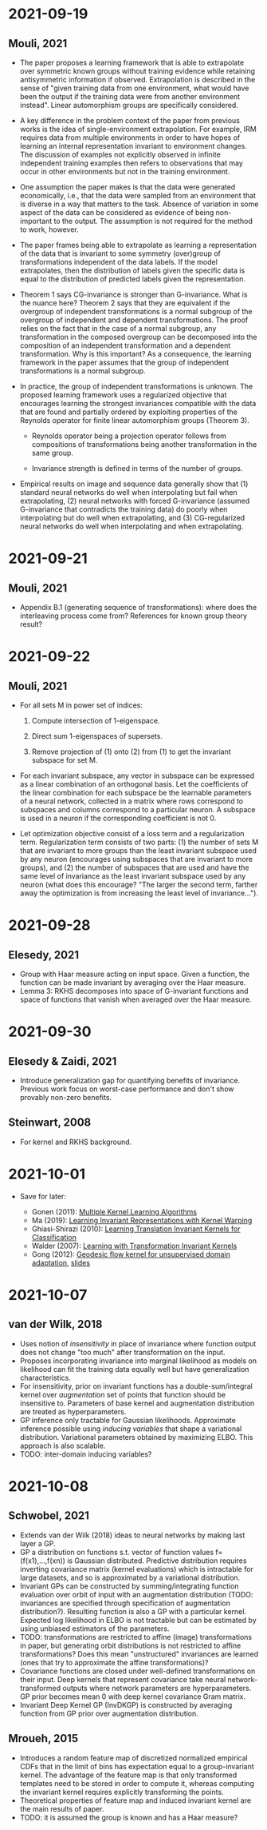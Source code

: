 # 2021-09-19
## Mouli, 2021

* The paper proposes a learning framework that is able to extrapolate over symmetric known groups without training evidence while retaining antisymmetric information if observed. Extrapolation is described in the sense of "given training data from one environment, what would have been the output if the training data were from another environment instead". Linear automorphism groups are specifically considered.

* A key difference in the problem context of the paper from previous works is the idea of single-environment extrapolation. For example, IRM requires data from multiple environments in order to have hopes of learning an internal representation invariant to environment changes. The discussion of examples not explicitly observed in infinite independent training examples then refers to observations that may occur in other environments but not in the training environment.

* One assumption the paper makes is that the data were generated economically, i.e., that the data were sampled from an environment that is diverse in a way that matters to the task. Absence of variation in some aspect of the data can be considered as evidence of being non-important to the output. The assumption is not required for the method to work, however.

* The paper frames being able to extrapolate as learning a representation of the data that is invariant to some symmetry (over)group of transformations independent of the data labels. If the model extrapolates, then the distribution of labels given the specific data is equal to the distribution of predicted labels given the representation.

* Theorem 1 says CG-invariance is stronger than G-invariance. What is the nuance here? Theorem 2 says that they are equivalent if the overgroup of independent transformations is a normal subgroup of the overgroup of independent and dependent transformations. The proof relies on the fact that in the case of a normal subgroup, any transformation in the composed overgroup can be decomposed into the composition of an independent transformation and a dependent transformation. Why is this important? As a consequence, the learning framework in the paper assumes that the group of independent transformations is a normal subgroup.

* In practice, the group of independent transformations is unknown. The proposed learning framework uses a regularized objective that encourages learning the strongest invariances compatible with the data that are found and partially ordered by exploiting properties of the Reynolds operator for finite linear automorphism groups (Theorem 3).

    * Reynolds operator being a projection operator follows from compositions of transformations being another transformation in the same group.
	
	* Invariance strength is defined in terms of the number of groups.

* Empirical results on image and sequence data generally show that (1) standard neural networks do well when interpolating but fail when extrapolating, (2) neural networks with forced G-invariance (assumed G-invariance that contradicts the training data) do poorly when interpolating but do well when extrapolating, and (3) CG-regularized neural networks do well when interpolating and when extrapolating.

# 2021-09-21
## Mouli, 2021

* Appendix B.1 (generating sequence of transformations): where does the interleaving process come from? References for known group theory result?

# 2021-09-22
## Mouli, 2021

* For all sets M in power set of indices:

    1. Compute intersection of 1-eigenspace.
	
	2. Direct sum 1-eigenspaces of supersets.
	
	3. Remove projection of (1) onto (2) from (1) to get the invariant subspace for set M.
	
* For each invariant subspace, any vector in subspace can be expressed as a linear combination of an orthogonal basis. Let the coefficients of the linear combination for each subspace be the learnable parameters of a neural network, collected in a matrix where rows correspond to subspaces and columns correspond to a particular neuron. A subspace is used in a neuron if the corresponding coefficient is not 0.

* Let optimization objective consist of a loss term and a regularization term. Regularization term consists of two parts: (1) the number of sets M that are invariant to more groups than the least invariant subspace used by any neuron (encourages using subspaces that are invariant to more groups), and (2) the number of subspaces that are used and have the same level of invariance as the least invariant subspace used by any neuron (what does this encourage? "The larger the second term, farther away the optimization is from increasing the least level of invariance...").

# 2021-09-28
## Elesedy, 2021

* Group with Haar measure acting on input space. Given a function, the function can be made invariant by averaging over the Haar measure.
* Lemma 3: RKHS decomposes into space of G-invariant functions and space of functions that vanish when averaged over the Haar measure.

# 2021-09-30
## Elesedy & Zaidi, 2021

* Introduce generalization gap for quantifying benefits of invariance. Previous work focus on worst-case performance and don't show provably non-zero benefits.

## Steinwart, 2008

* For kernel and RKHS background.

# 2021-10-01

* Save for later:

    * Gonen (2011): [Multiple Kernel Learning Algorithms](https://jmlr.csail.mit.edu/papers/volume12/gonen11a/gonen11a.pdf)
    * Ma (2019): [Learning Invariant Representations with Kernel Warping](http://proceedings.mlr.press/v89/ma19a.html)
	* Ghiasi-Shirazi (2010): [Learning Translation Invariant Kernels for Classification](https://www.jmlr.org/papers/volume11/ghiasi-shirazi10a/ghiasi-shirazi10a.pdf)
	* Walder (2007): [Learning with Transformation Invariant Kernels](https://papers.nips.cc/paper/2007/hash/c0e190d8267e36708f955d7ab048990d-Abstract.html)
	* Gong (2012): [Geodesic flow kernel for unsupervised domain adaptation](https://ieeexplore.ieee.org/document/6247911), [slides](http://adas.cvc.uab.es/task-cv2014/wp-content/uploads/2014/10/Gong_talk.pdf)
	
# 2021-10-07
## van der Wilk, 2018

* Uses notion of *insensitivity* in place of invariance where function output does not change "too much" after transformation on the input.
* Proposes incorporating invariance into marginal likelihood as models on likelihood can fit the training data equally well but have generalization characteristics.
* For insensitivity, prior on invariant functions has a double-sum/integral kernel over *augmentation* set of points that function should be insensitive to. Parameters of base kernel and augmentation distribution are treated as hyperparameters.
* GP inference only tractable for Gaussian likelihoods. Approximate inference possible using *inducing variables* that shape a variational distribution. Variational parameters obtained by maximizing ELBO. This approach is also scalable.
* TODO: inter-domain inducing variables?

# 2021-10-08
## Schwobel, 2021

* Extends van der Wilk (2018) ideas to neural networks by making last layer a GP.
* GP a distribution on functions s.t. vector of function values f=(f(x1),...,f(xn)) is Gaussian distributed. Predictive distribution requires inverting covariance matrix (kernel evaluations) which is intractable for large datasets, and so is approximated by a variational distribution.
* Invariant GPs can be constructed by summing/integrating function evaluation over orbit of input with an augmentation distribution (TODO: invariances are specified through specification of augmentation distribution?). Resulting function is also a GP with a particular kernel. Expected log likelihood in ELBO is not tractable but can be estimated by using unbiased estimators of the parameters.
* TODO: transformations are restricted to affine (image) transformations in paper, but generating orbit distributions is not restricted to affine transformations? Does this mean "unstructured" invariances are learned (ones that try to approximate the affine transformations)?
* Covariance functions are closed under well-defined transformations on their input. Deep kernels that represent covariance take neural network-transformed outputs where network parameters are hyperparameters. GP prior becomes mean 0 with deep kernel covariance Gram matrix.
* Invariant Deep Kernel GP (InvDKGP) is constructed by averaging function from GP prior over augmentation distribution.

## Mroueh, 2015

* Introduces a random feature map of discretized normalized empirical CDFs that in the limit of bins has expectation equal to a group-invariant kernel. The advantage of the feature map is that only transformed templates need to be stored in order to compute it, whereas computing the invariant kernel requires explicitly transforming the points.
* Theoretical properties of feature map and induced invariant kernel are the main results of paper.
* TODO: it is assumed the group is known and has a Haar measure?